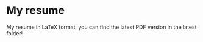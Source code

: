 My resume
=========

My resume in LaTeX format, you can find the latest PDF version in the latest folder!